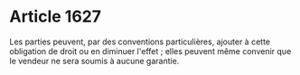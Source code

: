 # Article 1627

Les parties peuvent, par des conventions particulières, ajouter à cette obligation de droit ou en diminuer l'effet ; elles peuvent même convenir que le vendeur ne sera soumis à aucune garantie.
